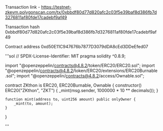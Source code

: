 Transaction link - https://testnet-zkevm.polygonscan.com/tx/0xbbdf80d77d820afc2c03f5e39baf8d386fb7d3276811af80fde17cadebf9af49

Transaction hash 0xbbdf80d77d820afc2c03f5e39baf8d386fb7d3276811af80fde17cadebf9af49

Contract address 0xd50E11C947676b7877D3079dDA8cEd3DDeEfed07




'''sol
// SPDX-License-Identifier: MIT
pragma solidity ^0.8.9;

import "@openzeppelin/contracts@4.8.2/token/ERC20/ERC20.sol";
import "@openzeppelin/contracts@4.8.2/token/ERC20/extensions/ERC20Burnable.sol";
import "@openzeppelin/contracts@4.8.2/access/Ownable.sol";

contract ZKthon is ERC20, ERC20Burnable, Ownable {
    constructor() ERC20("ZKthon", "ZKT") {
        _mint(msg.sender, 1000000 * 10 ** decimals());
    }

    function mint(address to, uint256 amount) public onlyOwner {
        _mint(to, amount);
    }
}

'''

